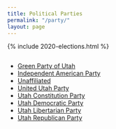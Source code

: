 ```yaml
---
title: Political Parties
permalink: "/party/"
layout: page
---
```


{% include 2020-elections.html %}

<div class="columns">
  <ul>
    <li><a href="green">Green Party of Utah</a></li>
    <li><a href="independent-american">Independent American Party</a></li>
    <li><a href="unaffiliated">Unaffiliated</a></li>
    <li><a href="united-utah">United Utah Party</a></li>
    <li><a href="constitution">Utah Constitution Party</a></li>
    <li><a href="democratic">Utah Democratic Party</a></li>
    <li><a href="libertarian">Utah Libertarian Party</a></li>
    <li><a href="republican">Utah Republican Party</a></li>
  </ul>
</div>